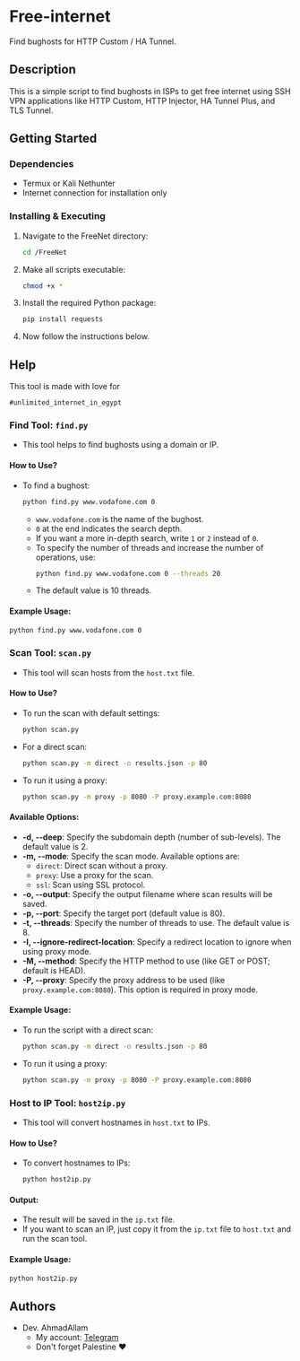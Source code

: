 # Free-internet

Find bughosts for HTTP Custom / HA Tunnel.

## Description

This is a simple script to find bughosts in ISPs to get free internet using SSH VPN applications like HTTP Custom, HTTP Injector, HA Tunnel Plus, and TLS Tunnel.

## Getting Started

### Dependencies

* Termux or Kali Nethunter
* Internet connection for installation only

### Installing & Executing

1. Navigate to the FreeNet directory:
   ```bash
   cd /FreeNet
   ```

2. Make all scripts executable:
   ```bash
   chmod +x *
   ```

3. Install the required Python package:
   ```bash
   pip install requests
   ```

4. Now follow the instructions below.

## Help

This tool is made with love for

```
#unlimited_internet_in_egypt
```

### **Find Tool: `find.py`**

* This tool helps to find bughosts using a domain or IP.

#### How to Use?
- To find a bughost:
  ```bash
  python find.py www.vodafone.com 0
  ```
  - `www.vodafone.com` is the name of the bughost.
  - `0` at the end indicates the search depth. 
  - If you want a more in-depth search, write `1` or `2` instead of `0`.
  - To specify the number of threads and increase the number of operations, use:
    ```bash
    python find.py www.vodafone.com 0 --threads 20
    ```
  - The default value is 10 threads.

#### Example Usage:
```bash
python find.py www.vodafone.com 0
```

### **Scan Tool: `scan.py`**

* This tool will scan hosts from the `host.txt` file.

#### How to Use?
- To run the scan with default settings:
  ```bash
  python scan.py
  ```
- For a direct scan:
  ```bash
  python scan.py -m direct -o results.json -p 80
  ```
- To run it using a proxy:
  ```bash
  python scan.py -m proxy -p 8080 -P proxy.example.com:8080
  ```

#### Available Options:
- **-d, --deep**: Specify the subdomain depth (number of sub-levels). The default value is 2.
- **-m, --mode**: Specify the scan mode. Available options are:
  - `direct`: Direct scan without a proxy.
  - `proxy`: Use a proxy for the scan.
  - `ssl`: Scan using SSL protocol.
- **-o, --output**: Specify the output filename where scan results will be saved.
- **-p, --port**: Specify the target port (default value is 80).
- **-t, --threads**: Specify the number of threads to use. The default value is 8.
- **-I, --ignore-redirect-location**: Specify a redirect location to ignore when using proxy mode.
- **-M, --method**: Specify the HTTP method to use (like GET or POST; default is HEAD).
- **-P, --proxy**: Specify the proxy address to be used (like `proxy.example.com:8080`). This option is required in proxy mode.

#### Example Usage:
- To run the script with a direct scan:
  ```bash
  python scan.py -m direct -o results.json -p 80
  ```
- To run it using a proxy:
  ```bash
  python scan.py -m proxy -p 8080 -P proxy.example.com:8080
  ```

### **Host to IP Tool: `host2ip.py`**

* This tool will convert hostnames in `host.txt` to IPs.

#### How to Use?
- To convert hostnames to IPs:
  ```bash
  python host2ip.py
  ```

#### Output:
- The result will be saved in the `ip.txt` file.
- If you want to scan an IP, just copy it from the `ip.txt` file to `host.txt` and run the scan tool.

#### Example Usage:
```bash
python host2ip.py
```

## Authors

* Dev. AhmadAllam
  * My account: [Telegram](https://t.me/echo_Allam)
  * Don't forget Palestine ❤️
